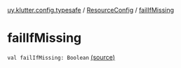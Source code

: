 [uy.klutter.config.typesafe](../index.md) / [ResourceConfig](index.md) / [failIfMissing](.)


# failIfMissing
`val failIfMissing: Boolean` [(source)](https://github.com/kohesive/klutter/blob/master/config-typesafe-jdk6/src/main/kotlin/uy/klutter/config/typesafe/ConfigLoading.kt#L118)


